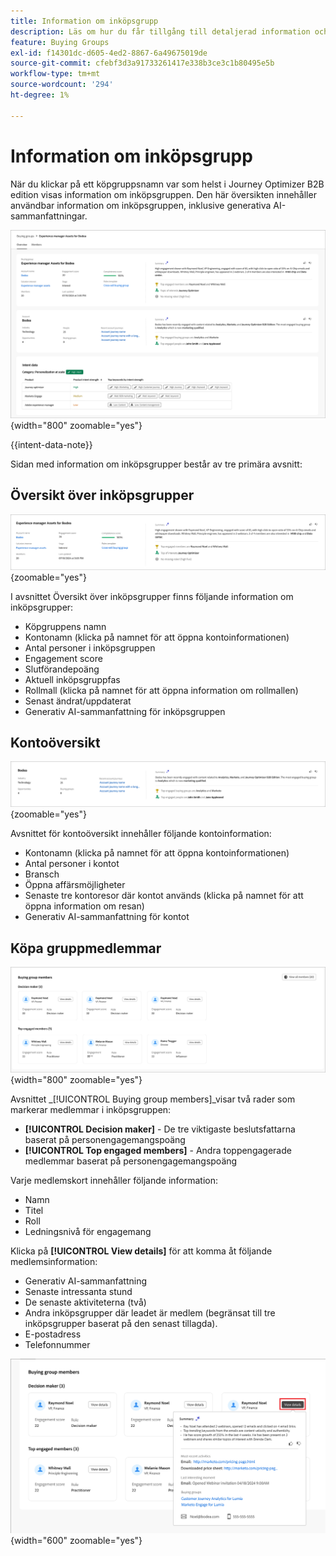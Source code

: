 ```yaml
---
title: Information om inköpsgrupp
description: Läs om hur du får tillgång till detaljerad information och generativa AI-sammanfattningar för att köpa grupper i Journey Optimizer B2B edition.
feature: Buying Groups
exl-id: f14301dc-d605-4ed2-8867-6a49675019de
source-git-commit: cfebf3d3a91733261417e338b3ce3c1b80495e5b
workflow-type: tm+mt
source-wordcount: '294'
ht-degree: 1%

---
```


# Information om inköpsgrupp

När du klickar på ett köpgruppsnamn var som helst i Journey Optimizer B2B edition visas information om inköpsgruppen. Den här översikten innehåller användbar information om inköpsgruppen, inklusive generativa AI-sammanfattningar.

![Åtkomst till information om inköpsgrupp](./assets/buying-group-details.png){width="800" zoomable="yes"}

{{intent-data-note}}

Sidan med information om inköpsgrupper består av tre primära avsnitt:

## Översikt över inköpsgrupper

![Översikt över inköpsgrupp](./assets/details-page-buying-group-overview.png){zoomable="yes"}

I avsnittet Översikt över inköpsgrupper finns följande information om inköpsgrupper:

* Köpgruppens namn
* Kontonamn (klicka på namnet för att öppna kontoinformationen)
* Antal personer i inköpsgruppen
* Engagement score
* Slutförandepoäng
* Aktuell inköpsgruppfas
* Rollmall (klicka på namnet för att öppna information om rollmallen)
* Senast ändrat/uppdaterat
* Generativ AI-sammanfattning för inköpsgruppen

## Kontoöversikt

![Översikt över gruppkonto för köp](./assets/details-page-buying-group-account-overview.png){zoomable="yes"}

Avsnittet för kontoöversikt innehåller följande kontoinformation:

* Kontonamn (klicka på namnet för att öppna kontoinformationen)
* Antal personer i kontot
* Bransch
* Öppna affärsmöjligheter
* Senaste tre kontoresor där kontot används (klicka på namnet för att öppna information om resan)
* Generativ AI-sammanfattning för kontot

## Köpa gruppmedlemmar

![Köper gruppmedlemmar](./assets/details-page-buying-group-members.png){width="800" zoomable="yes"}

Avsnittet _[!UICONTROL Buying group members]_visar två rader som markerar medlemmar i inköpsgruppen:

* **[!UICONTROL Decision maker]** - De tre viktigaste beslutsfattarna baserat på personengagemangspoäng
* **[!UICONTROL Top engaged members]** - Andra toppengagerade medlemmar baserat på personengagemangspoäng

Varje medlemskort innehåller följande information:

* Namn
* Titel
* Roll
* Ledningsnivå för engagemang

Klicka på **[!UICONTROL View details]** för att komma åt följande medlemsinformation:

* Generativ AI-sammanfattning
* Senaste intressanta stund
* De senaste aktiviteterna (två)
* Andra inköpsgrupper där leadet är medlem (begränsat till tre inköpsgrupper baserat på den senast tillagda).
* E-postadress
* Telefonnummer

![Visa mer information om en inköpsgruppmedlem](./assets/details-page-buying-group-members-view-details.png){width="600" zoomable="yes"}
